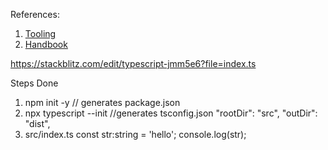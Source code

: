 References:

1. [Tooling](https://www.typescriptlang.org/docs/handbook/typescript-tooling-in-5-minutes.html)
2. [Handbook](https://www.typescriptlang.org/docs/handbook/intro.html)

https://stackblitz.com/edit/typescript-jmm5e6?file=index.ts


Steps Done

1. npm init -y  // generates package.json
2. npx typescript --init  //generates tsconfig.json
    "rootDir": "src", 
    "outDir": "dist", 
3. src/index.ts
    const str:string = 'hello';
    console.log(str);
